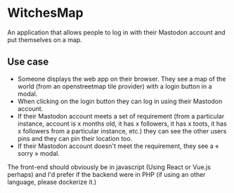 # WitchesMap
An application that allows people to log in with their Mastodon account and put themselves on a map.

## Use case

- Someone displays the web app on their browser. They see a map of the world (from an openstreetmap tile provider) with a login button in a modal.
- When clicking on the login button they can log in using their Mastodon account.
- If their Mastodon account meets a set of requirement (from a particular instance, account is x months old, it has x followers, it has x toots, it has x followers from a particular instance, etc.) they can see the other users pins and they can pin their location too.
- If their Mastodon account doesn't meet the requirement, they see a « sorry » modal.

The front-end should obviously be in javascript (Using React or Vue.js perhaps) and I'd prefer if the backend were in PHP (if using an other language, please dockerize it.)
